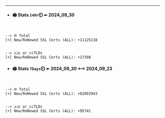 

---
- #### 🖨️ **Stats** `24Hr`⏲️ ➼ 2024_09_30
```console


--> 🌐 Total
[+] New/ReNewed SSL Certs (ALL): +11125110


--> 🇦🇷 ar_ccTLDs
[+] New/ReNewed SSL Certs (ALL): +17398

```

- #### 🖨️ **Stats** `7Days`⏲️ ➼ 2024_09_30 <--> 2024_09_23
```console


--> 🌐 Total
[+] New/ReNewed SSL Certs (ALL): +62093943


--> 🇦🇷 ar_ccTLDs
[+] New/ReNewed SSL Certs (ALL): +95741

```


